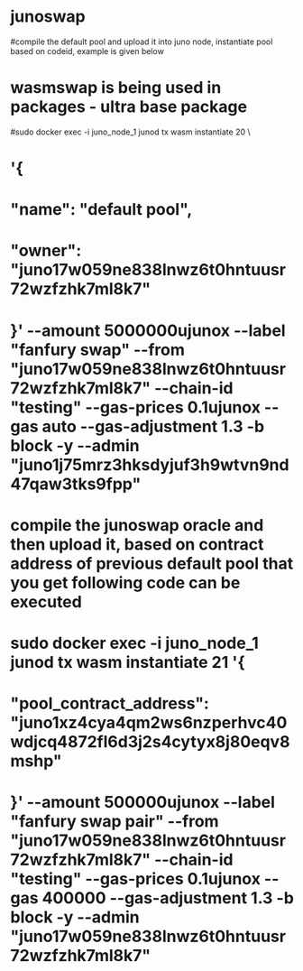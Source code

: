 # junoswap

#compile the default pool and upload it into juno node, instantiate pool based on codeid, example is given below

# wasmswap is being used in packages - ultra base package

#sudo docker exec -i juno_node_1 junod tx wasm instantiate 20  \
# '{
#  "name": "default pool",
#  "owner": "juno17w059ne838lnwz6t0hntuusr72wzfzhk7ml8k7"
#  }' --amount 5000000ujunox  --label "fanfury swap" --from "juno17w059ne838lnwz6t0hntuusr72wzfzhk7ml8k7" --chain-id "testing" --gas-prices 0.1ujunox --gas auto --gas-adjustment 1.3 -b block -y --admin "juno1j75mrz3hksdyjuf3h9wtvn9nd47qaw3tks9fpp"

# compile the junoswap oracle and then upload it, based on contract address of previous default pool that you get following code can be executed

# sudo docker exec -i juno_node_1  junod tx wasm instantiate 21 '{
#  "pool_contract_address": "juno1xz4cya4qm2ws6nzperhvc40wdjcq4872fl6d3j2s4cytyx8j80eqv8mshp"
#  }' --amount 500000ujunox  --label "fanfury swap pair" --from "juno17w059ne838lnwz6t0hntuusr72wzfzhk7ml8k7" --chain-id "testing" --gas-prices 0.1ujunox --gas 400000 --gas-adjustment 1.3 -b block -y --admin "juno17w059ne838lnwz6t0hntuusr72wzfzhk7ml8k7"
